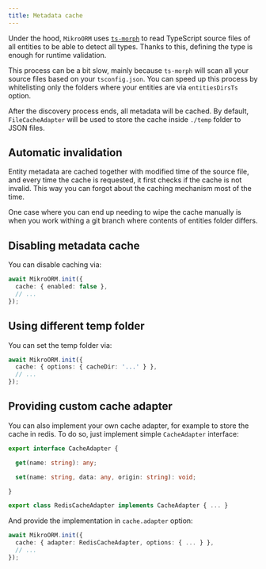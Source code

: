 ```yaml
---
title: Metadata cache
---
```


Under the hood, `MikroORM` uses [`ts-morph`](https://github.com/dsherret/ts-morph) to read 
TypeScript source files of all entities to be able to detect all types. Thanks to this, 
defining the type is enough for runtime validation.

This process can be a bit slow, mainly because `ts-morph` will scan all your source files
based on your `tsconfig.json`. You can speed up this process by whitelisting only the folders
where your entities are via `entitiesDirsTs` option. 

After the discovery process ends, all metadata will be cached. By default, `FileCacheAdapter`
will be used to store the cache inside `./temp` folder to JSON files. 

## Automatic invalidation

Entity metadata are cached together with modified time of the source file, and every time
the cache is requested, it first checks if the cache is not invalid. This way you can forgot 
about the caching mechanism most of the time.

One case where you can end up needing to wipe the cache manually is when you work withing a 
git branch where contents of entities folder differs. 

## Disabling metadata cache

You can disable caching via:

```typescript
await MikroORM.init({
  cache: { enabled: false },
  // ...
});
```

## Using different temp folder

You can set the temp folder via:

```typescript
await MikroORM.init({
  cache: { options: { cacheDir: '...' } },
  // ...
});
```

## Providing custom cache adapter

You can also implement your own cache adapter, for example to store the cache in redis. 
To do so, just implement simple `CacheAdapter` interface:

```typescript
export interface CacheAdapter {

  get(name: string): any;

  set(name: string, data: any, origin: string): void;

}
```

```typescript
export class RedisCacheAdapter implements CacheAdapter { ... }
```

And provide the implementation in `cache.adapter` option:

```typescript
await MikroORM.init({
  cache: { adapter: RedisCacheAdapter, options: { ... } },
  // ...
});
```

